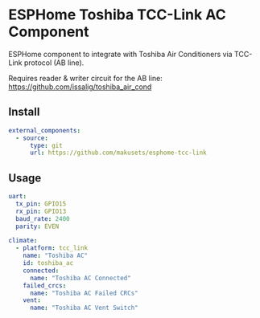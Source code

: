 # ESPHome Toshiba TCC-Link AC Component

ESPHome component to integrate with Toshiba Air Conditioners via TCC-Link protocol (AB line).

Requires reader & writer circuit for the AB line: https://github.com/issalig/toshiba_air_cond

## Install

```yaml
external_components:
  - source:
      type: git
      url: https://github.com/makusets/esphome-tcc-link

```

## Usage

```yaml
uart:
  tx_pin: GPIO15
  rx_pin: GPIO13
  baud_rate: 2400
  parity: EVEN

climate:
  - platform: tcc_link
    name: "Toshiba AC"
    id: toshiba_ac
    connected:
      name: "Toshiba AC Connected"
    failed_crcs:
      name: "Toshiba AC Failed CRCs"
    vent:
      name: "Toshiba AC Vent Switch"
```
